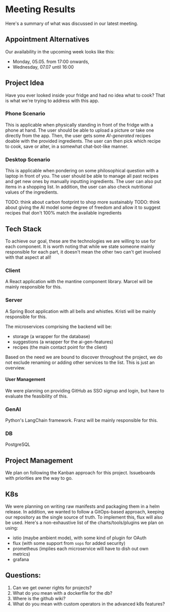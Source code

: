 # Meeting Results

Here's a summary of what was discussed in our latest meeting.

## Appointment Alternatives

Our availability in the upcoming week looks like this:

- Monday, 05.05. from 17:00 onwards,
- Wednesday, 07.07 until 16:00

## Project Idea

Have you ever looked inside your fridge and had no idea what to cook? That is what we're trying to address with this app. 

### Phone Scenario

This is applicable when physically standing in front of the fridge with a phone at hand. The user should be able to upload a picture or take one directly from the app. Then, the user gets some *AI-generated* recipes doable with the provided ingredients. The user can then pick which recipe to cook, save or alter, in a somewhat chat-bot-like manner.

### Desktop Scenario

This is applicable when pondering on some philosophical question with a laptop in front of you. The user should be able to manage all past recipes and get new ones by manually inputting ingredients. The user can also put items in a shopping list. In addition, the user can also check nutritional values of the ingredients.

TODO: think about carbon footprint to shop more sustainably
TODO: think about giving the AI model some degree of freedom and allow it to suggest recipes that don't 100% match the available ingredients

## Tech Stack

To achieve our goal, these are the technologies we are willing to use for each component. It is worth noting that while we state someone mainly responsible for each part, it doesn't mean the other two can't get involved with that aspect at all!

### Client

A React application with the mantine component library. Marcel will be mainly responsible for this.

### Server

A Spring Boot application with all bells and whistles. Kristi will be mainly responsible for this.

The microservices comprising the backend will be:

- storage (a wrapper for the database)
- suggestions (a wrapper for the ai-gen-features)
- recipes (the main contact point for the client)

Based on the need we are bound to discover throughout the project, we do not exclude renaming or adding other services to the list. This is just an overview.

#### User Management

We were planning on providing GitHub as SSO signup and login, but have to evaluate the feasibility of this.

### GenAI

Python's LangChain framework. Franz will be mainly responsible for this.

### DB

PostgreSQL

## Project Management

We plan on following the Kanban approach for this project. Issueboards with priorities are the way to go.

## K8s

We were planning on writing raw manifests and packaging them in a helm release. In addition, we wanted to follow a GitOps-based approach, keeping our repository as the single source of truth. To implement this, flux will also be used. Here's a non-exhaustive list of the charts/tools/plugins we plan on using:

- istio (maybe ambient mode), with some kind of plugin for OAuth
- flux (with some support from `sops` for added security)
- prometheus (implies each microservice will have to dish out own metrics)
- grafana

## Questions:

1. Can we get owner rights for projects?
2. What do you mean with a dockerfile for the db?
3. Where is the github wiki?
4. What do you mean with custom operators in the advanced k8s features?
